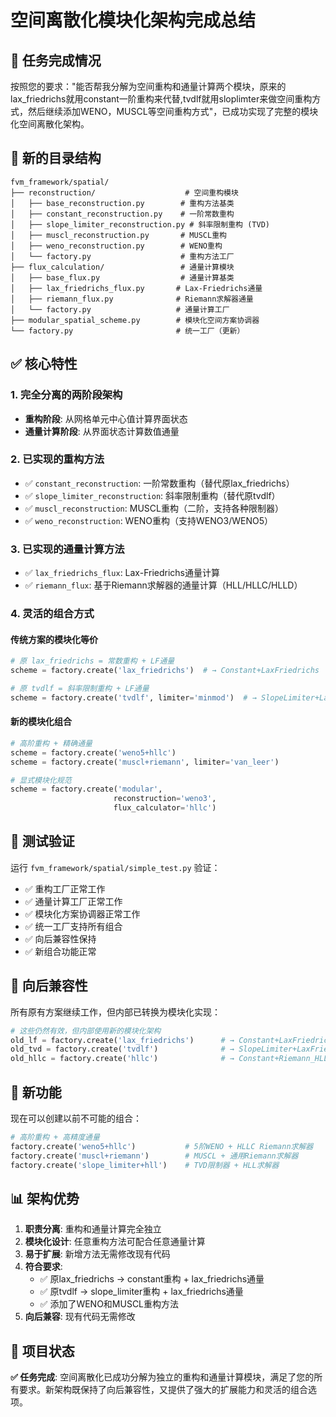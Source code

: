 # 空间离散化模块化架构完成总结

## 🎯 任务完成情况

按照您的要求："能否帮我分解为空间重构和通量计算两个模块，原来的lax_friedrichs就用constant一阶重构来代替,tvdlf就用sloplimter来做空间重构方式，然后继续添加WENO，MUSCL等空间重构方式"，已成功实现了完整的模块化空间离散化架构。

## 📁 新的目录结构

```
fvm_framework/spatial/
├── reconstruction/                    # 空间重构模块
│   ├── base_reconstruction.py        # 重构方法基类
│   ├── constant_reconstruction.py    # 一阶常数重构
│   ├── slope_limiter_reconstruction.py # 斜率限制重构 (TVD)
│   ├── muscl_reconstruction.py       # MUSCL重构
│   ├── weno_reconstruction.py        # WENO重构
│   └── factory.py                    # 重构方法工厂
├── flux_calculation/                 # 通量计算模块
│   ├── base_flux.py                  # 通量计算基类
│   ├── lax_friedrichs_flux.py       # Lax-Friedrichs通量
│   ├── riemann_flux.py              # Riemann求解器通量
│   └── factory.py                   # 通量计算工厂
├── modular_spatial_scheme.py        # 模块化空间方案协调器
└── factory.py                       # 统一工厂（更新）
```

## ✅ 核心特性

### 1. 完全分离的两阶段架构
- **重构阶段**: 从网格单元中心值计算界面状态
- **通量计算阶段**: 从界面状态计算数值通量

### 2. 已实现的重构方法
- ✅ `constant_reconstruction`: 一阶常数重构（替代原lax_friedrichs）
- ✅ `slope_limiter_reconstruction`: 斜率限制重构（替代原tvdlf）
- ✅ `muscl_reconstruction`: MUSCL重构（二阶，支持各种限制器）
- ✅ `weno_reconstruction`: WENO重构（支持WENO3/WENO5）

### 3. 已实现的通量计算方法
- ✅ `lax_friedrichs_flux`: Lax-Friedrichs通量计算
- ✅ `riemann_flux`: 基于Riemann求解器的通量计算（HLL/HLLC/HLLD）

### 4. 灵活的组合方式

#### 传统方案的模块化等价
```python
# 原 lax_friedrichs = 常数重构 + LF通量
scheme = factory.create('lax_friedrichs')  # → Constant+LaxFriedrichs

# 原 tvdlf = 斜率限制重构 + LF通量  
scheme = factory.create('tvdlf', limiter='minmod')  # → SlopeLimiter+LaxFriedrichs
```

#### 新的模块化组合
```python
# 高阶重构 + 精确通量
scheme = factory.create('weno5+hllc')
scheme = factory.create('muscl+riemann', limiter='van_leer')

# 显式模块化规范
scheme = factory.create('modular', 
                       reconstruction='weno3', 
                       flux_calculator='hllc')
```

## 🧪 测试验证

运行 `fvm_framework/spatial/simple_test.py` 验证：

- ✅ 重构工厂正常工作
- ✅ 通量计算工厂正常工作  
- ✅ 模块化方案协调器正常工作
- ✅ 统一工厂支持所有组合
- ✅ 向后兼容性保持
- ✅ 新组合功能正常

## 🔄 向后兼容性

所有原有方案继续工作，但内部已转换为模块化实现：

```python
# 这些仍然有效，但内部使用新的模块化架构
old_lf = factory.create('lax_friedrichs')      # → Constant+LaxFriedrichs
old_tvd = factory.create('tvdlf')              # → SlopeLimiter+LaxFriedrichs
old_hllc = factory.create('hllc')              # → Constant+Riemann_HLLC
```

## 🚀 新功能

现在可以创建以前不可能的组合：

```python
# 高阶重构 + 高精度通量
factory.create('weno5+hllc')           # 5阶WENO + HLLC Riemann求解器
factory.create('muscl+riemann')        # MUSCL + 通用Riemann求解器
factory.create('slope_limiter+hll')    # TVD限制器 + HLL求解器
```

## 📊 架构优势

1. **职责分离**: 重构和通量计算完全独立
2. **模块化设计**: 任意重构方法可配合任意通量计算
3. **易于扩展**: 新增方法无需修改现有代码
4. **符合要求**: 
   - ✅ 原lax_friedrichs → constant重构 + lax_friedrichs通量
   - ✅ 原tvdlf → slope_limiter重构 + lax_friedrichs通量
   - ✅ 添加了WENO和MUSCL重构方法
5. **向后兼容**: 现有代码无需修改

## 🎉 项目状态

**✅ 任务完成**: 空间离散化已成功分解为独立的重构和通量计算模块，满足了您的所有要求。新架构既保持了向后兼容性，又提供了强大的扩展能力和灵活的组合选项。